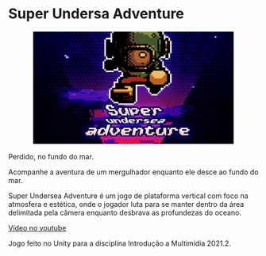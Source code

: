# Super Undersa Adventure

<p align="center">
<img src="cover.png" alt="super undersea adventure" width="80%"/>
</p>

Perdido, no fundo do mar.

Acompanhe a aventura de um mergulhador enquanto ele desce ao fundo do mar.

Super Undersea Adventure é um jogo de plataforma vertical com foco na atmosfera e estética, onde o jogador luta para se manter dentro da área delimitada pela câmera enquanto desbrava as profundezas do oceano.

[Vídeo no youtube](https://www.youtube.com/watch?v=x_fmCbcdn_I)


Jogo feito no Unity para a disciplina Introdução a Multimídia 2021.2.